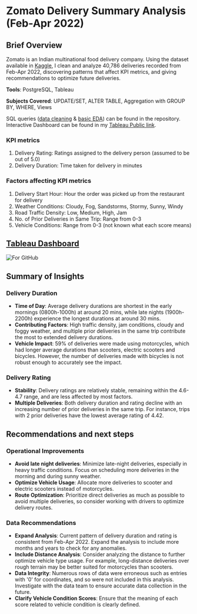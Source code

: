 # Zomato Delivery Summary Analysis (Feb-Apr 2022)
## Brief Overview
Zomato is an Indian multinational food delivery company. Using the dataset available in [Kaggle](https://www.kaggle.com/datasets/saurabhbadole/zomato-delivery-operations-analytics-dataset/data), I clean and analyze 40,786 deliveries recorded from Feb-Apr 2022, discovering patterns that affect KPI metrics, and giving recommendations to optimize future deliveries.

**Tools**: PostgreSQL, Tableau 

**Subjects Covered**: UPDATE/SET, ALTER TABLE, Aggregation with GROUP BY, WHERE, Views

SQL queries ([data cleaning](https://github.com/sanrio00/portfolio-projects/blob/main/Completed/Zomato%20Delivery%20Summary%20(Feb-Apr%202022)/sql_data_cleaning.sql) & [basic EDA](https://github.com/sanrio00/portfolio-projects/blob/main/Completed/Zomato%20Delivery%20Summary%20(Feb-Apr%202022)/sql_basic_EDA.sql)) can be found in the repository. Interactive Dashboard can be found in my [Tableau Public link](https://public.tableau.com/views/ZomatoDeliverySummaryFeb-Apr2022/Dashboard1?:language=en-US&:sid=&:redirect=auth&:display_count=n&:origin=viz_share_link).

### KPI metrics
1. Delivery Rating: Ratings assigned to the delivery person (assumed to be out of 5.0)
2. Delivery Duration: Time taken for delivery in minutes

### Factors affecting KPI metrics
1. Delivery Start Hour: Hour the order was picked up from the restaurant for delivery
2. Weather Conditions: Cloudy, Fog, Sandstorms, Stormy, Sunny, Windy
3. Road Traffic Density: Low, Medium, High, Jam
4. No. of Prior Deliveries in Same Trip: Range from 0-3
5. Vehicle Conditions: Range from 0-3 (not known what each score means)

## [Tableau Dashboard](https://public.tableau.com/views/ZomatoDeliverySummaryFeb-Apr2022/Dashboard1?:language=en-US&:sid=&:redirect=auth&:display_count=n&:origin=viz_share_link)
![For GitHub](https://github.com/user-attachments/assets/28c4df82-514b-4183-a01a-b122ee54d8d5)

## Summary of Insights
### Delivery Duration
- **Time of Day**: Average delivery durations are shortest in the early mornings (0800h-1000h) at around 20 mins, while late nights (1900h-2200h) experience the longest durations at around 30 mins.
- **Contributing Factors**: High traffic density, jam conditions, cloudy and foggy weather, and multiple prior deliveries in the same trip contribute the most to extended delivery durations.
- **Vehicle Impact**: 59% of deliveries were made using motorcycles, which had longer average durations than scooters, electric scooters and bicycles. However, the number of deliveries made with bicycles is not robust enough to accurately see the impact.

### Delivery Rating
- **Stability**: Delivery ratings are relatively stable, remaining within the 4.6-4.7 range, and are less affected by most factors.
- **Multiple Deliveries**: Both delivery duration and rating decline with an increasing number of prior deliveries in the same trip. For instance, trips with 2 prior deliveries have the lowest average rating of 4.42.

## Recommendations and next steps
### Operational Improvements
- **Avoid late night deliveries**: Minimize late-night deliveries, especially in heavy traffic conditions. Focus on scheduling more deliveries in the morning and during sunny weather.
- **Optimize Vehicle Usage**: Allocate more deliveries to scooter and electric scooters instead of motorcycles.
- **Route Optimization**: Prioritize direct deliveries as much as possible to avoid multiple deliveries, so consider working with drivers to optimize delivery routes.

### Data Recommendations
- **Expand Analysis**: Current pattern of delivery duration and rating is consistent from Feb-Apr 2022. Expand the analysis to include more months and years to check for any anomalies.
- **Include Distance Analysis**: Consider analyzing the distance to further optimize vehicle type usage. For example, long-distance deliveries over rough terrain may be better suited for motorcycles than scooters.
- **Data Integrity**: Numerous rows of data were erroneous such as entries with '0' for coordinates, and so were not included in this analysis. Investigate with the data team to ensure accurate data collection in the future.
- **Clarify Vehicle Condition Scores**: Ensure that the meaning of each score related to vehicle condition is clearly defined.
